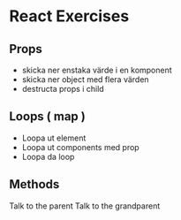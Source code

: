 # React Exercises

## Props
- skicka ner enstaka värde i en komponent
- skicka ner object med flera värden
- destructa props i child

## Loops ( map )
- Loopa ut element
- Loopa ut components med prop
- Loopa da loop

## Methods
Talk to the parent
Talk to the grandparent